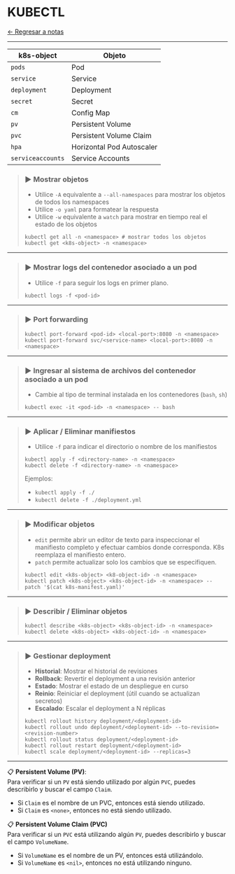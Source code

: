 # KUBECTL

[← Regresar a notas](../../README.md) <br>

----

| k8s-object        | Objeto                    |
|-------------------|---------------------------|
| `pods`            | Pod                       |
| `service`         | Service                   |
| `deployment`      | Deployment                |
| `secret`          | Secret                    |
| `cm`              | Config Map                |
| `pv`              | Persistent Volume         |
| `pvc`             | Persistent Volume Claim   |
| `hpa`             | Horizontal Pod Autoscaler |
| `serviceaccounts` | Service Accounts          |


> ### ▶️ Mostrar objetos
> - Utilice `-A` equivalente a `--all-namespaces` para mostrar los objetos de todos los namespaces
> - Utilice `-o yaml` para formatear la respuesta
> - Utilice `-w` equivalente a `watch` para mostrar en tiempo real el estado de los objetos
> ```shell script 
> kubectl get all -n <namespace> # mostrar todos los objetos
> kubectl get <k8s-object> -n <namespace>
> ```
----

> ### ▶️ Mostrar logs del contenedor asociado a un pod
> - Utilice `-f` para seguir los logs en primer plano.
> ```shell script 
> kubectl logs -f <pod-id>
> ```
----

> ### ▶️ Port forwarding
> ```shell script 
> kubectl port-forward <pod-id> <local-port>:8080 -n <namespace>
> kubectl port-forward svc/<service-name> <local-port>:8080 -n <namespace>
> ```
---

> ### ▶️ Ingresar al sistema de archivos del contenedor asociado a un pod
> - Cambie al tipo de terminal instalada en los contenedores (`bash`, `sh`)
> ```shell script 
> kubectl exec -it <pod-id> -n <namespace> -- bash
> ```
----

> ### ▶️ Aplicar / Eliminar manifiestos
> - Utilice `-f` para indicar el directorio o nombre de los manifiestos
> ```shell script 
> kubectl apply -f <directory-name> -n <namespace>
> kubectl delete -f <directory-name> -n <namespace>
> ```
> Ejemplos: <br>
> - `kubectl apply -f ./`
> - `kubectl delete -f ./deployment.yml`
----

> ### ▶️ Modificar objetos
> - `edit` permite abrir un editor de texto para inspeccionar el manifiesto completo y efectuar cambios donde corresponda. K8s reemplaza el manifiesto entero.
> - `patch` permite actualizar solo los cambios que se especifiquen.
>
> ```shell script 
> kubectl edit <k8s-object> <k8-object-id> -n <namespace>
> kubectl patch <k8s-object> <k8s-object-id> -n <namespace> --patch '$(cat k8s-manifest.yaml)'
> ```
----

> ### ▶️ Describir / Eliminar objetos
>  
> ```shell script
> kubectl describe <k8s-object> <k8s-object-id> -n <namespace>
> kubectl delete <k8s-object> <k8s-object-id> -n <namespace>
> ```
----

> ### ▶️ Gestionar deployment
> - **Historial**: Mostrar el historial de revisiones
> - **Rollback**: Revertir el deployment a una revisión anterior
> - **Estado**: Mostrar el estado de un despliegue en curso
> - **Reinio**: Reiniciar el deployment (útil cuando se actualizan secretos)
> - **Escalado**: Escalar el deployment a N réplicas
> ```shell script 
> kubectl rollout history deployment/<deployment-id>
> kubectl rollout undo deployment/<deployment-id> --to-revision=<revision-number>
> kubectl rollout status deployment/<deployment-id>
> kubectl rollout restart deployment/<deployment-id>
> kubectl scale deployment/<deployment-id> --replicas=3
> ```
----

📋 **Persistent Volume (PV)**:
<br>Para verificar si un `PV` está siendo utilizado por algún `PVC`, puedes describirlo y buscar el campo `Claim`.
- Si `Claim` es el nombre de un PVC, entonces está siendo utilizado.
- Si `Claim` es `<none>`, entonces no está siendo utilizado.

📋 **Persistent Volume Claim (PVC)**
<br> Para verificar si un `PVC` está utilizando algún `PV`, puedes describirlo y buscar el campo `VolumeName`.
- Si `VolumeName` es el nombre de un PV, entonces está utilizándolo.
- Si `VolumeName` es `<nil>`, entonces no está utilizando ninguno.




